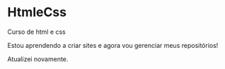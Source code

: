 # HtmleCss
 Curso de html e css

Estou aprendendo a criar sites e agora vou gerenciar meus repositórios!

Atualizei novamente.